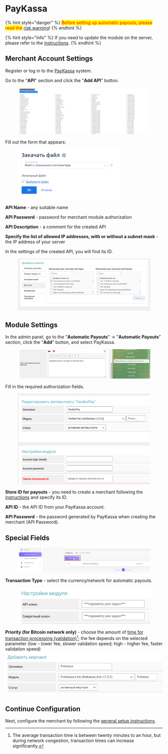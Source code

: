 # PayKassa

{% hint style="danger" %}
<mark style="color:red;">Before setting up automatic payouts, please read the</mark> [risk warning](https://premium.gitbook.io/main/osnovnye-nastroiki/merchanty-i-avtovyplaty/avtovyplat/preduprezhdenie-o-riskakh)!
{% endhint %}

{% hint style="info" %}
If you need to update the module on the server, please refer to the [instructions](https://premium.gitbook.io/main/osnovnye-nastroiki/faq/obnovlenie-failov-skripta-na-servere/kak-obnovit-faily-na-servere#moduli-merchantov-i-avtovyplat).
{% endhint %}

## Merchant Account Settings

Register or log in to the [PayKassa](https://paykassa.pro/) system.

Go to the "**API**" section and click the "**Add API**" button.

<figure><img src="../../../.gitbook/assets/image (1255).png" alt=""><figcaption></figcaption></figure>

Fill out the form that appears:

<figure><img src="../../../.gitbook/assets/image (1256).png" alt="" width="330"><figcaption></figcaption></figure>

**API Name** - any suitable name

**API Password** - password for merchant module authorization

**API Description** - a comment for the created API

**Specify the list of allowed IP addresses, with or without a subnet mask** - the IP address of your server

In the settings of the created API, you will find its ID.

<figure><img src="../../../.gitbook/assets/image (1257).png" alt=""><figcaption></figcaption></figure>

## **Module Settings**

In the admin panel, go to the "**Automatic Payouts**" -> "**Automatic Payouts**" section, click the "**Add**" button, and select PayKassa.

<figure><img src="../../../.gitbook/assets/image (1254).png" alt="" width="512"><figcaption></figcaption></figure>

Fill in the required authorization fields.

<figure><img src="../../../.gitbook/assets/image (1258).png" alt="" width="447"><figcaption></figcaption></figure>

**Store ID for payouts** - you need to create a merchant following the [instructions](https://premium.gitbook.io/rukovodstvo-polzovatelya/osnovnye-nastroiki/merchanty-i-avtovyplaty/merchanty/paykassa#nastroiki-v-lichnom-kabinete-merchanta) and specify its ID.

**API ID** - the API ID from your PayKassa account.

**API Password** - the password generated by PayKassa when creating the merchant (API Password).

## Special Fields

<figure><img src="../../../.gitbook/assets/image (808).png" alt=""><figcaption></figcaption></figure>

**Transaction Type** - select the currency/network for automatic payouts.

<figure><img src="../../../.gitbook/assets/image (814).png" alt=""><figcaption></figcaption></figure>

**Priority (for Bitcoin network only)** - choose the amount of [time for transaction processing (validation)](#user-content-fn-1)[^1]; the fee depends on the selected parameter (low - lower fee, slower validation speed; high - higher fee, faster validation speed)\
![](<../../../.gitbook/assets/image (813).png>)

## Continue Configuration

Next, configure the merchant by following the [general setup instructions](https://premium.gitbook.io/rukovodstvo-polzovatelya/osnovnye-nastroiki/merchanty-i-avtovyplaty/avtovyplaty/obshie-nastroiki-merchantov-avtovyplat).

[^1]: The average transaction time is between twenty minutes to an hour, but during network congestion, transaction times can increase significantly.